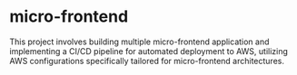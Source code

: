 # micro-frontend

This project involves building multiple micro-frontend application and implementing a CI/CD pipeline for automated deployment to AWS, utilizing AWS configurations specifically tailored for micro-frontend architectures.